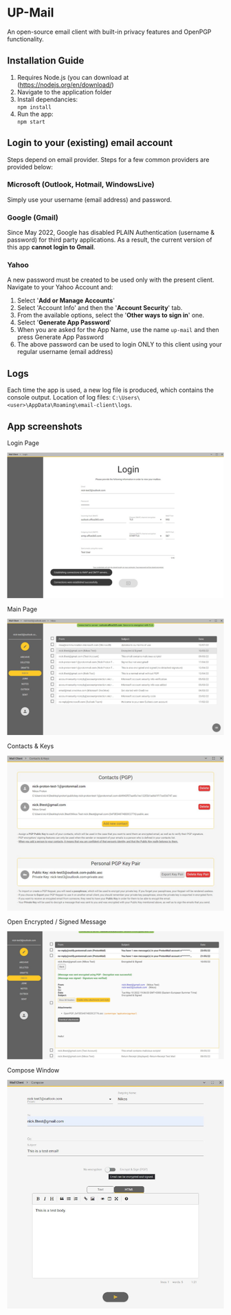 # **UP-Mail**
An open-source email client with built-in privacy features and OpenPGP functionality.

## Installation Guide
1. Requires Node.js (you can download at (<https://nodejs.org/en/download/>)
2. Navigate to the application folder 
3. Install dependancies:  
   `npm install`
4. Run the app:            
   `npm start`




## Login to your (existing) email account
Steps depend on email provider. Steps for a few common providers are provided below:

### Microsoft (Outlook, Hotmail, WindowsLive)
Simply use your username (email address) and password.

### Google (Gmail)
Since May 2022, Google has disabled PLAIN Authentication (username & password) for third party applications.
As a result, the current version of this app **cannot login to Gmail**.

### Yahoo 
A new password must be created to be used only with the present client.
Navigate to your Yahoo Account and:
1. Select '**Add or Manage Accounts**'
2. Select 'Account Info' and then the '**Account Security**' tab.
3. From the available options, select the '**Other ways to sign in**' one.
4. Select '**Generate App Password**'
5. When you are asked for the App Name, use the name `up-mail` and then press Generate App Password
6. The above password can be used to login ONLY to this client using your regular username (email address)




## Logs
Each time the app is used, a new log file is produced, which contains the console output.
Location of log files: `C:\Users\<user>\AppData\Roaming\email-client\logs`.



## App screenshots

Login Page

![Inbox](./icons/login.jpg)

Main Page

![Inbox](./icons/inbox.jpg)

Contacts & Keys

![Inbox](./icons/contacts.jpg)

Open Encrypted / Signed Message

![Inbox](./icons/pgp.jpg)

Compose Window

![Compose](./icons/compose.jpg)
